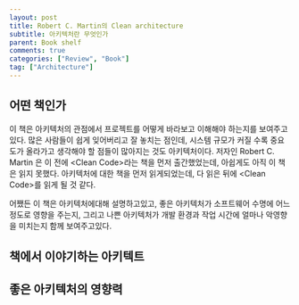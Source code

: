 ```yaml
---
layout: post
title: Robert C. Martin의 Clean architecture
subtitle: 아키텍처란 무엇인가
parent: Book shelf
comments: true
categories: ["Review", "Book"]
tag: ["Architecture"]
---
```


## 어떤 책인가

이 책은 아키텍처의 관점에서 프로젝트를 어떻게 바라보고 이해해야 하는지를 보여주고 있다. 많은 사람들이 쉽게 잊어버리고 잘 놓치는 점인데, 시스템 규모가 커질 수록 중요도가 올라가고 생각해야 할 점들이 많아지는 것도 아키텍처이다. 저자인 Robert C. Martin 은 이 전에 \<Clean Code\>라는 책을 먼저 출간했었는데, 아쉽게도 아직 이 책은 읽지 못했다. 아키텍처에 대한 책을 먼저 읽게되었는데, 다 읽은 뒤에 \<Clean Code\>를 읽게 될 것 같다.

어쨌든 이 책은 아키텍처에대해 설명하고있고, 좋은 아키텍처가 소프트웨어 수명에 어느정도로 영향을 주는지, 그리고 나쁜 아키텍처가 개발 환경과 작업 시간에 얼마나 악영향을 미치는지 함께 보여주고있다.

## 책에서 이야기하는 아키텍트

## 좋은 아키텍처의 영향력
